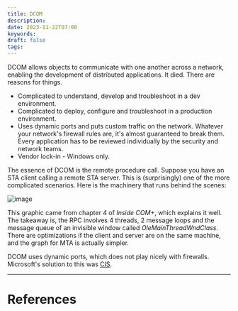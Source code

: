 ```yaml
---
title: DCOM
description: 
date: 2023-11-22T07:00
keywords: 
draft: false
tags:
---
```

DCOM allows objects to communicate with one another across a network, enabling the development of distributed applications.  It died.  There are reasons for things.

- Complicated to understand, develop and troubleshoot in a dev environment.
- Complicated to deploy, configure and troubleshoot in a production environment.
- Uses dynamic ports and puts custom traffic on the network.  Whatever your network's firewall rules are, it's almost guaranteed to break them.  Every application has to be reviewed individually by the security and network teams.
- Vendor lock-in - Windows only.

The essence of DCOM is the remote procedure call.  Suppose you have an STA client calling a remote STA server.  This is (surprisingly) one of the more complicated scenarios.  Here is the machinery that runs behind the scenes:

![image](/img/Pasted%20image%2020231204071216.png)

This graphic came from chapter 4 of _Inside COM+_, which explains it well.  The takeaway is, the RPC involves 4 threads, 2 message loops and the message queue of an invisible window called _OleMainThreadWndClass_.  There are optimizations if the client and server are on the same machine, and the graph for MTA is actually simpler.

DCOM uses dynamic ports, which does not play nicely with firewalls.  Microsoft's solution to this was [CIS](/notes/computer/microsoft/com/dcom/cis).

---
# References
